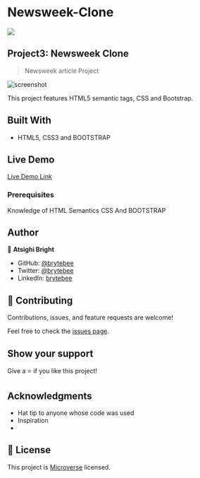# Newsweek-Clone
![](https://github.com/CollinsTatang/Newsweek-Clone.git)

## Project3: Newsweek Clone

> Newsweek article Project

![screenshot](assets/Screenshot.PNG)

This project features HTML5 semantic tags, CSS and Bootstrap.

## Built With

- HTML5, CSS3 and BOOTSTRAP

## Live Demo

[Live Demo Link](https://brytebee.github.io/Afro-Music-Concert/)


### Prerequisites

Knowledge of HTML Semantics CSS And BOOTSTRAP


## Author

👤 **Atsighi Bright**

- GitHub: [@brytebee](https://github.com/brytebee)
- Twitter: [@brytebee](https://twitter.com/brytebee)
- LinkedIn: [brytebee](https://www.linkedin.com/in/brytebee/)

## 🤝 Contributing

Contributions, issues, and feature requests are welcome!

Feel free to check the [issues page](https://github.com/brytebee/Afro-Music-Concert/issues).

## Show your support

Give a ⭐️ if you like this project!

## Acknowledgments

- Hat tip to anyone whose code was used
- Inspiration
-

## 📝 License

This project is [Microverse](https://www.microverse.org/) licensed.

